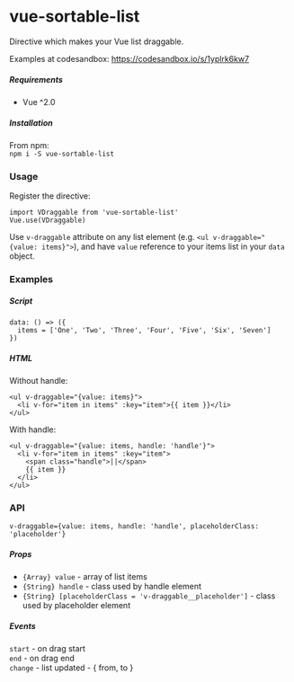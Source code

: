 # vue-sortable-list
Directive which makes your Vue list draggable.  

Examples at codesandbox: https://codesandbox.io/s/1yplrk6kw7
##### Requirements
- Vue ^2.0

##### Installation

From npm:  
`npm i -S vue-sortable-list`


### Usage


Register the directive:  

```
import VDraggable from 'vue-sortable-list'
Vue.use(VDraggable)
```

Use `v-draggable` attribute on any list element (e.g. `<ul v-draggable="{value: items}">`), 
and have `value` reference to your items list in your `data` object.


### Examples

##### Script
```
data: () => ({
  items = ['One', 'Two', 'Three', 'Four', 'Five', 'Six', 'Seven']
})
```
##### HTML
Without handle:  

```
<ul v-draggable="{value: items}">
  <li v-for="item in items" :key="item">{{ item }}</li>
</ul>
```

With handle:  
```
<ul v-draggable="{value: items, handle: 'handle'}">
  <li v-for="item in items" :key="item">
    <span class="handle">||</span>
    {{ item }}
  </li>
</ul>
```

### API

`v-draggable={value: items, handle: 'handle', placeholderClass: 'placeholder'}`  

##### Props  
- `{Array} value` - array of list items
- `{String} handle` - class used by handle element
- `{String} [placeholderClass = 'v-draggable__placeholder']` - class used by placeholder element

##### Events  
`start` - on drag start  
`end` - on drag end  
`change` - list updated - { from, to }

